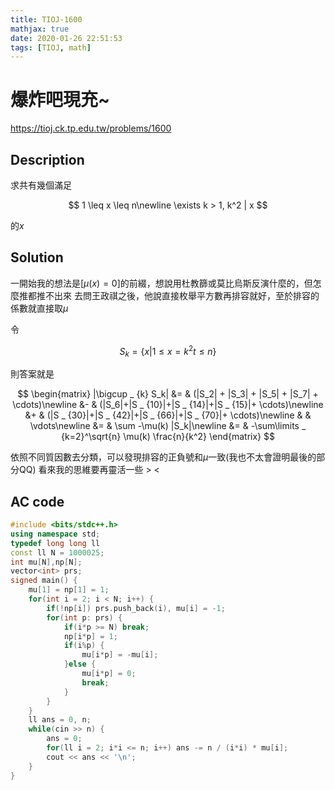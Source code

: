 ```yaml
---
title: TIOJ-1600
mathjax: true
date: 2020-01-26 22:51:53
tags: [TIOJ, math]
---
```

# 爆炸吧現充~

https://tioj.ck.tp.edu.tw/problems/1600

## Description
求共有幾個滿足

$$
1 \leq x \leq n\newline
\exists k > 1, k^2 | x
$$

的$x$

## Solution
一開始我的想法是$[\mu(x)=0]$的前綴，想說用杜教篩或莫比烏斯反演什麼的，但怎麼推都推不出來
去問王政祺之後，他說直接枚舉平方數再排容就好，至於排容的係數就直接取$\mu$

令

$$
S_k = \{x | 1 \leq x = k^2t \leq n\}
$$

則答案就是

$$
\begin{matrix}
|\bigcup _ {k} S_k| &= & (|S_2| + |S_3| + |S_5| + |S_7| + \cdots)\newline 
 &- & (|S_6|+|S _ {10}|+|S _ {14}|+|S _ {15}|+ \cdots)\newline 
 &+ & (|S _ {30}|+|S _ {42}|+|S _ {66}|+|S _ {70}|+ \cdots)\newline
 &  & \vdots\newline
 &= & \sum -\mu(k) |S_k|\newline
 &= & -\sum\limits _ {k=2}^\sqrt{n} \mu(k) \frac{n}{k^2}
\end{matrix}
$$

依照不同質因數去分類，可以發現排容的正負號和$\mu$一致(我也不太會證明最後的部分QQ)
看來我的思維要再靈活一些 > <

## AC code
``` cpp
#include <bits/stdc++.h>
using namespace std;
typedef long long ll
const ll N = 1000025;
int mu[N],np[N];
vector<int> prs;
signed main() {
    mu[1] = np[1] = 1;
    for(int i = 2; i < N; i++) {
        if(!np[i]) prs.push_back(i), mu[i] = -1;
        for(int p: prs) {
            if(i*p >= N) break;
            np[i*p] = 1;
            if(i%p) {
                mu[i*p] = -mu[i];
            }else {
                mu[i*p] = 0;
                break;
            }
        }
    }
    ll ans = 0, n;
    while(cin >> n) {
        ans = 0;
        for(ll i = 2; i*i <= n; i++) ans -= n / (i*i) * mu[i];
        cout << ans << '\n';
    }
}
```